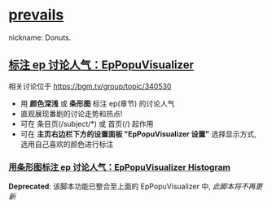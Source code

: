 # [prevails](https://bgm.tv/user/prevails)
nickname: Donuts.

## [标注 ep 讨论人气：EpPopuVisualizer](ep_popu_visualizer.user.js?raw=true)

相关讨论位于 https://bgm.tv/group/topic/340530

- 用 __颜色深浅__ 或 __条形图__ 标注 ep(章节) 的讨论人气
- 直观展现番剧的讨论走势和热点!
- 可在 条目页(/subject/*) 或 首页(/) 起作用
- 可在 __主页右边栏下方的设置面板 "EpPopuVisualizer 设置"__ 选择显示方式, 选用自己喜欢的颜色进行标注


### [用条形图标注 ep 讨论人气：EpPopuVisualizer Histogram](ep_popu_visualizer_histogram.user.js?raw=true)
__Deprecated__: 该脚本功能已整合至上面的 EpPopuVisualizer 中, _此脚本将不再更新_

